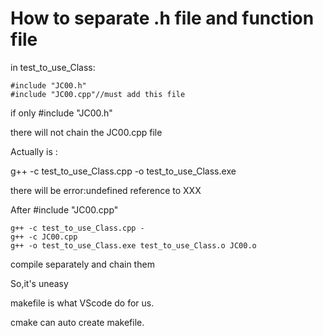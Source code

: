 # How to separate .h file and function file

in test_to_use_Class:
```
#include "JC00.h"
#include "JC00.cpp"//must add this file
```

if only #include "JC00.h"

there will not chain the JC00.cpp file

Actually is :

g++ -c test_to_use_Class.cpp -o test_to_use_Class.exe

there will be error:undefined reference to XXX

After #include "JC00.cpp"

```
g++ -c test_to_use_Class.cpp -
g++ -c JC00.cpp
g++ -o test_to_use_Class.exe test_to_use_Class.o JC00.o
```

compile separately and chain them

So,it's uneasy

makefile is what VScode do for us.

cmake can auto create makefile.

